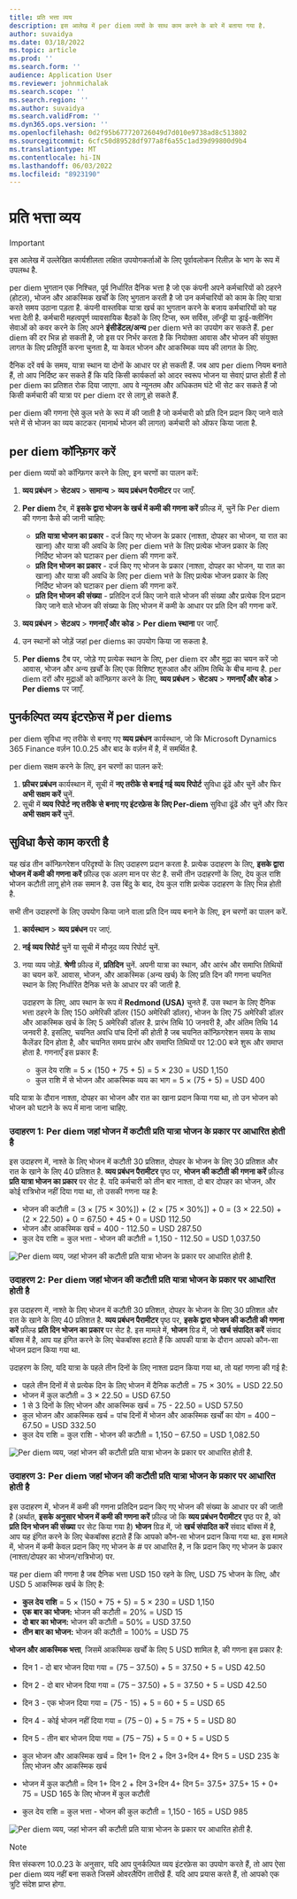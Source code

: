 ```yaml
---
title: प्रति भत्ता व्यय
description: इस आलेख में per diem व्ययों के साथ काम करने के बारे में बताया गया है.
author: suvaidya
ms.date: 03/18/2022
ms.topic: article
ms.prod: ''
ms.search.form: ''
audience: Application User
ms.reviewer: johnmichalak
ms.search.scope: ''
ms.search.region: ''
ms.author: suvaidya
ms.search.validFrom: ''
ms.dyn365.ops.version: ''
ms.openlocfilehash: 0d2f95b677720726049d7d010e9738ad8c513802
ms.sourcegitcommit: 6cfc50d89528df977a8f6a55c1ad39d99800d9b4
ms.translationtype: MT
ms.contentlocale: hi-IN
ms.lasthandoff: 06/03/2022
ms.locfileid: "8923190"
---
```

# <a name="per-diem-expenses"></a>प्रति भत्ता व्यय

> [!IMPORTANT] 
> इस आलेख में उल्लेखित कार्यशीलता लक्षित उपयोगकर्ताओं के लिए पूर्वावलोकन रिलीज़ के भाग के रूप में उपलब्ध है.

per diem भुगतान एक निश्चित, पूर्व निर्धारित दैनिक भत्ता है जो एक कंपनी अपने कर्मचारियों को ठहरने (होटल), भोजन और आकस्मिक खर्चों के लिए भुगतान करती है जो उन कर्मचारियों को काम के लिए यात्रा करते समय उठाना पड़ता है. कंपनी वास्तविक यात्रा खर्च का भुगतान करने के बजाय कर्मचारियों को यह भत्ता देती है. कर्मचारी महत्वपूर्ण व्यावसायिक बैठकों के लिए टिप्स, रूम सर्विस, लॉन्ड्री या ड्राई-क्लीनिंग सेवाओं को कवर करने के लिए अपने **इंसीडेंटल/अन्य** per diem भत्ते का उपयोग कर सकते हैं. per diem की दर भिन्न हो सकती है, जो इस पर निर्भर करता है कि नियोक्ता आवास और भोजन की संयुक्त लागत के लिए प्रतिपूर्ति करना चुनता है, या केवल भोजन और आकस्मिक व्यय की लागत के लिए.

दैनिक दरें वर्ष के समय, यात्रा स्थान या दोनों के आधार पर हो सकती हैं. जब आप per diem नियम बनाते हैं, तो आप निर्दिष्ट कर सकते हैं कि यदि किसी कार्यकर्ता को आदर स्वरूप भोजन या सेवाएं प्राप्त होती हैं तो per diem का प्रतिशत रोक दिया जाएगा. आप वे न्यूनतम और अधिकतम घंटे भी सेट कर सकते हैं जो किसी कर्मचारी की यात्रा पर per diem दर से लागू हो सकते हैं.

per diem की गणना ऐसे कुल भत्ते के रूप में की जाती है जो कर्मचारी को प्रति दिन प्रदान किए जाने वाले भत्ते में से भोजन का व्यय काटकर (मानार्थ भोजन की लागत) कर्मचारी को ऑफर किया जाता है.

## <a name="configure-per-diems"></a>per diem कॉन्फ़िगर करें

per diem व्ययों को कॉन्फ़िगर करने के लिए, इन चरणों का पालन करें:

1. **व्यय प्रबंधन** \> **सेटअप** \> **सामान्य** \> **व्यय प्रबंधन पैरामीटर** पर जाएँ.
2. **Per diem** टैब, में **इसके द्वारा भोजन के खर्च में कमी की गणना करें** फ़ील्ड में, चुनें कि Per diem की गणना कैसे की जानी चाहिए:

    - **प्रति यात्रा भोजन का प्रकार** - दर्ज किए गए भोजन के प्रकार (नाश्ता, दोपहर का भोजन, या रात का खाना) और यात्रा की अवधि के लिए per diem भत्ते के लिए प्रत्येक भोजन प्रकार के लिए निर्दिष्ट भोजन को घटाकर per diem की गणना करें.
    - **प्रति दिन भोजन का प्रकार** - दर्ज किए गए भोजन के प्रकार (नाश्ता, दोपहर का भोजन, या रात का खाना) और यात्रा की अवधि के लिए per diem भत्ते के लिए प्रत्येक भोजन प्रकार के लिए निर्दिष्ट भोजन को घटाकर per diem की गणना करें.
    - **प्रति दिन भोजन की संख्या** - प्रतिदिन दर्ज किए जाने वाले भोजन की संख्या और प्रत्येक दिन प्रदान किए जाने वाले भोजन की संख्या के लिए भोजन में कमी के आधार पर प्रति दिन की गणना करें.

3. **व्यय प्रबंधन** \> **सेटअप** \> **गणनाएँ और कोड** \> **Per diem स्थाना** पर जाएँ.
4. उन स्थानों को जोड़ें जहां per diems का उपयोग किया जा सकता है.
5. **Per diems** टैब पर, जोड़े गए प्रत्येक स्थान के लिए, per diem दर और मुद्रा का चयन करें जो आवास, भोजन और अन्य ख़र्चों के लिए एक विशिष्ट शुरुआत और अंतिम तिथि के बीच मान्य है. per diem दरों और मुद्राओं को कॉन्फ़िगर करने के लिए, **व्यय प्रबंधन** \> **सेटअप** \> **गणनाएँ और कोड** \> **Per diems** पर जाएँ.

## <a name="per-diems-in-the-reimagined-expense-interface"></a>पुनर्कल्पित व्यय इंटरफ़ेस में per diems

per diem सुविधा नए तरीके से बनाए गए **व्यय प्रबंधन** कार्यस्थान, जो कि Microsoft Dynamics 365 Finance वर्ज़न 10.0.25 और बाद के वर्ज़न में है, में समर्थित है.

per diem सक्षम करने के लिए, इन चरणों का पालन करें:

1. **फ़ीचर प्रबंधन** कार्यस्थान में, सूची में **नए तरीके से बनाई गई व्यय रिपोर्ट** सुविधा ढूंढें और चुनें और फिर **अभी सक्षम करें** चुनें.
2. सूची में **व्यय रिपोर्ट नए तरीके से बनाए गए इंटरफ़ेस के लिए Per-diem** सुविधा ढूंढें और चुनें और फिर **अभी सक्षम करें** चुनें.

## <a name="how-the-feature-works"></a>सुविधा कैसे काम करती है

यह खंड तीन कॉन्फ़िगरेशन परिदृश्यों के लिए उदाहरण प्रदान करता है. प्रत्येक उदाहरण के लिए, **इसके द्वारा भोजन में कमी की गणना करें** फ़ील्ड एक अलग मान पर सेट है. सभी तीन उदाहरणों के लिए, देय कुल राशि भोजन कटौती लागू होने तक समान है. उस बिंदु के बाद, देय कुल राशि प्रत्येक उदाहरण के लिए भिन्न होती है.

सभी तीन उदाहरणों के लिए उपयोग किया जाने वाला प्रति दिन व्यय बनाने के लिए, इन चरणों का पालन करें.

1. **कार्यस्थान** \> **व्यय प्रबंधन** पर जाएं.
2. **नई व्यय रिपोर्ट** चुनें या सूची में मौजूद व्यय रिपोर्ट चुनें.
3. नया व्यय जोड़ें. **श्रेणी** फ़ील्ड में, **प्रतिदिन** चुनें. अपनी यात्रा का स्थान, और आरंभ और समाप्ति तिथियों का चयन करें. आवास, भोजन, और आकस्मिक (अन्य खर्च) के लिए प्रति दिन की गणना चयनित स्थान के लिए निर्धारित दैनिक भत्ते के आधार पर की जाती है.

    उदाहरण के लिए, आप स्थान के रूप में **Redmond (USA)** चुनते हैं. उस स्थान के लिए दैनिक भत्ता ठहरने के लिए 150 अमेरिकी डॉलर (150 अमेरिकी डॉलर), भोजन के लिए 75 अमेरिकी डॉलर और आकस्मिक खर्च के लिए 5 अमेरिकी डॉलर है. प्रारंभ तिथि 10 जनवरी है, और अंतिम तिथि 14 जनवरी है. इसलिए, चयनित अवधि पांच दिनों की होती है जब चयनित कॉन्फ़िगरेशन समय के साथ कैलेंडर दिन होता है, और चयनित समय प्रारंभ और समाप्ति तिथियों पर 12:00 बजे शुरू और समाप्त होता है. गणनाएँ इस प्रकार हैं:

    - कुल देय राशि = 5 × (150 + 75 + 5) = 5 × 230 = USD 1,150
    - कुल राशि में से भोजन और आकस्मिक व्यय का भाग = 5 × (75 + 5) = USD 400

यदि यात्रा के दौरान नाश्ता, दोपहर का भोजन और रात का खाना प्रदान किया गया था, तो उन भोजन को भोजन को घटाने के रूप में माना जाना चाहिए.

### <a name="example-1-per-diem-where-meal-reductions-are-based-on-meal-type-per-trip"></a>उदाहरण 1: Per diem जहां भोजन में कटौती प्रति यात्रा भोजन के प्रकार पर आधारित होती है

इस उदाहरण में, नाश्ते के लिए भोजन में कटौती 30 प्रतिशत, दोपहर के भोजन के लिए 30 प्रतिशत और रात के खाने के लिए 40 प्रतिशत है. **व्यय प्रबंधन पैरामीटर** पृष्ठ पर, **भोजन की कटौती की गणना करें** फ़ील्ड **प्रति यात्रा भोजन का प्रकार** पर सेट है. यदि कर्मचारी को तीन बार नाश्ता, दो बार दोपहर का भोजन, और कोई रात्रिभोज नहीं दिया गया था, तो उसकी गणना यह है:

- भोजन की कटौती = (3 × \[75 × 30%\]) + (2 × \[75 × 30%\]) + 0 = (3 × 22.50) + (2 × 22.50) + 0 = 67.50 + 45 + 0 = USD 112.50
- भोजन और आकस्मिक खर्च = 400 - 112.50 = USD 287.50
- कुल देय राशि = कुल भत्ता - भोजन की कटौती = 1,150 - 112.50 = USD 1,037.50

![Per diem व्यय, जहां भोजन की कटौती प्रति यात्रा भोजन के प्रकार पर आधारित होती है.](media/1-meal-type-per-trip.png)

### <a name="example-2-per-diem-where-meal-reductions-are-based-on-meal-type-per-day"></a>उदाहरण 2: Per diem जहां भोजन की कटौती प्रति यात्रा भोजन के प्रकार पर आधारित होती है

इस उदाहरण में, नाश्ते के लिए भोजन में कटौती 30 प्रतिशत, दोपहर के भोजन के लिए 30 प्रतिशत और रात के खाने के लिए 40 प्रतिशत है. **व्यय प्रबंधन पैरामीटर** पृष्ठ पर, **इसके द्वारा भोजन की कटौती की गणना करें** फ़ील्ड **प्रति दिन भोजन का प्रकार** पर सेट है. इस मामले में, **भोजन** ग्रिड में, जो **खर्च संपादित करें** संवाद बॉक्स में है, आप यह इंगित करने के लिए चेकबॉक्स हटाते हैं कि आपकी यात्रा के दौरान आपको कौन-सा भोजन प्रदान किया गया था.

उदाहरण के लिए, यदि यात्रा के पहले तीन दिनों के लिए नाश्ता प्रदान किया गया था, तो यहां गणना की गई है:

- पहले तीन दिनों में से प्रत्येक दिन के लिए भोजन में दैनिक कटौती = 75 × 30% = USD 22.50
- भोजन में कुल कटौती = 3 × 22.50 = USD 67.50
- 1 से 3 दिनों के लिए भोजन और आकस्मिक खर्च = 75 - 22.50 = USD 57.50
- कुल भोजन और आकस्मिक खर्च = पांच दिनों में भोजन और आकस्मिक खर्चों का योग = 400 – 67.50 = USD 332.50
- कुल देय राशि = कुल राशि - भोजन की कटौती = 1,150 – 67.50 = USD 1,082.50

![Per diem व्यय, जहां भोजन की कटौती प्रति यात्रा भोजन के प्रकार पर आधारित होती है.](media/2-meal-type-per-day.png)

### <a name="example-3-per-diem-where-meal-reductions-are-based-on-number-of-meals-per-day"></a>उदाहरण 3: Per diem जहां भोजन की कटौती प्रति यात्रा भोजन के प्रकार पर आधारित होती है

इस उदाहरण में, भोजन में कमी की गणना प्रतिदिन प्रदान किए गए भोजन की संख्या के आधार पर की जाती है (अर्थात, **इसके अनुसार भोजन में कमी की गणना करें** फ़ील्ड जो कि **व्यय प्रबंधन पैरामीटर** पृष्ठ पर है, को **प्रति दिन भोजन की संख्या** पर सेट किया गया है) **भोजन** ग्रिड में, जो **खर्च संपादित करें** संवाद बॉक्स में है, आप यह इंगित करने के लिए चेकबॉक्स हटाते हैं कि आपको कौन-सा भोजन प्रदान किया गया था.
इस मामले में, भोजन में कमी केवल प्रदान किए गए भोजन के # पर आधारित है, न कि प्रदान किए गए भोजन के प्रकार (नाश्ता/दोपहर का भोजन/रात्रिभोज) पर.

यह per diem की गणना है जब दैनिक भत्ता USD 150 रहने के लिए, USD 75 भोजन के लिए, और USD 5 आकस्मिक खर्च के लिए है:

- **कुल देय राशि** = 5 × (150 + 75 + 5) = 5 × 230 = USD 1,150
- **एक बार का भोजन:** भोजन की कटौती = 20% = USD 15
- **दो बार का भोजन:** भोजन की कटौती = 50% = USD 37.50
- **तीन बार का भोजन:** भोजन की कटौती = 100% = USD 75

**भोजन और आकस्मिक भत्ता**, जिसमें आकस्मिक खर्चों के लिए 5 USD शामिल है, की गणना इस प्रकार है:

- दिन 1 - दो बार भोजन दिया गया = (75 – 37.50) + 5 = 37.50 + 5 = USD 42.50
- दिन 2 - दो बार भोजन दिया गया = (75 – 37.50) + 5 = 37.50 + 5 = USD 42.50
- दिन 3 - एक भोजन दिया गया = (75 - 15) + 5 = 60 + 5 = USD 65
- दिन 4 - कोई भोजन नहीं दिया गया = (75 – 0) + 5 = 75 + 5 = USD 80
- दिन 5 - तीन बार भोजन दिया गया = (75 – 75) + 5 = 0 + 5 = USD 5

- कुल भोजन और आकस्मिक खर्च = दिन 1+ दिन 2 + दिन 3+दिन 4+ दिन 5 = USD 235 के लिए भोजन और आकस्मिक खर्च
- भोजन में कुल कटौती = दिन 1+ दिन 2 + दिन 3+दिन 4+ दिन 5= 37.5+ 37.5+ 15 + 0+ 75 = USD 165 के लिए भोजन में कुल कटौती
- कुल देय राशि = कुल भत्ता - भोजन की कुल कटौती = 1,150 - 165 = USD 985

![Per diem व्यय, जहां भोजन की कटौती प्रति यात्रा भोजन के प्रकार पर आधारित होती है.](media/3-number-of-meals-per-day.png)

> [!NOTE]
> वित्त संस्करण 10.0.23 के अनुसार, यदि आप पुनर्कल्पित व्यय इंटरफ़ेस का उपयोग करते हैं, तो आप ऐसा per diem व्यय नहीं बना सकते जिसमें ओवरलैपिंग तारीखें हैं. यदि आप प्रयास करते हैं, तो आपको एक त्रुटि संदेश प्राप्त होगा.
